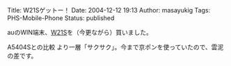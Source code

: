 Title: W21Sゲットー！
Date: 2004-12-12 19:13
Author: masayukig
Tags: PHS-Mobile-Phone
Status: published

auのWIN端末、[W21S](http://www.sonyericsson.co.jp/product/au/w21s/)を（今更ながら）買いました。

A5404Sとの比較
より一層「サクサク」。今まで京ポンを使っていたので、雲泥の差です。

